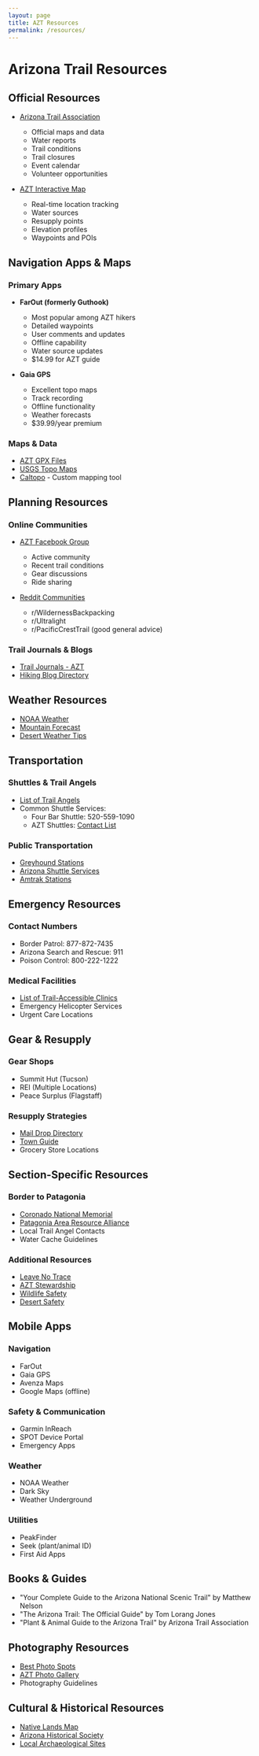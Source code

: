 ```yaml
---
layout: page
title: AZT Resources
permalink: /resources/
---
```


# Arizona Trail Resources

## Official Resources
- [Arizona Trail Association](https://aztrail.org/)
  - Official maps and data
  - Water reports
  - Trail conditions
  - Trail closures
  - Event calendar
  - Volunteer opportunities

- [AZT Interactive Map](https://aztrail.org/explore/maps/online-map/)
  - Real-time location tracking
  - Water sources
  - Resupply points
  - Elevation profiles
  - Waypoints and POIs

## Navigation Apps & Maps
### Primary Apps
- **FarOut (formerly Guthook)**
  - Most popular among AZT hikers
  - Detailed waypoints
  - User comments and updates
  - Offline capability
  - Water source updates
  - $14.99 for AZT guide

- **Gaia GPS**
  - Excellent topo maps
  - Track recording
  - Offline functionality
  - Weather forecasts
  - $39.99/year premium

### Maps & Data
- [AZT GPX Files](https://aztrail.org/explore/maps/gpx-files/)
- [USGS Topo Maps](https://www.usgs.gov/programs/national-geospatial-program/topographic-maps)
- [Caltopo](https://caltopo.com/) - Custom mapping tool

## Planning Resources
### Online Communities
- [AZT Facebook Group](https://www.facebook.com/groups/ArizonaTrail/)
  - Active community
  - Recent trail conditions
  - Gear discussions
  - Ride sharing

- [Reddit Communities](https://www.reddit.com/r/WildernessBackpacking/)
  - r/WildernessBackpacking
  - r/Ultralight
  - r/PacificCrestTrail (good general advice)

### Trail Journals & Blogs
- [Trail Journals - AZT](https://www.trailjournals.com/journals/arizona_trail)
- [Hiking Blog Directory](https://hikearizona.com/decoder.php?Zc=15,3)

## Weather Resources
- [NOAA Weather](https://forecast.weather.gov/)
- [Mountain Forecast](https://www.mountain-forecast.com/)
- [Desert Weather Tips](https://aztrail.org/prepare/weather/)

## Transportation
### Shuttles & Trail Angels
- [List of Trail Angels](https://aztrail.org/explore/trail-angels/)
- Common Shuttle Services:
  - Four Bar Shuttle: 520-559-1090
  - AZT Shuttles: [Contact List](https://aztrail.org/explore/transportation/)

### Public Transportation
- [Greyhound Stations](https://www.greyhound.com/en-us/bus-stations-in-arizona)
- [Arizona Shuttle Services](https://www.arizonashuttle.com/)
- [Amtrak Stations](https://www.amtrak.com/stations/tus)

## Emergency Resources
### Contact Numbers
- Border Patrol: 877-872-7435
- Arizona Search and Rescue: 911
- Poison Control: 800-222-1222

### Medical Facilities
- [List of Trail-Accessible Clinics](https://aztrail.org/explore/medical-facilities/)
- Emergency Helicopter Services
- Urgent Care Locations

## Gear & Resupply
### Gear Shops
- Summit Hut (Tucson)
- REI (Multiple Locations)
- Peace Surplus (Flagstaff)

### Resupply Strategies
- [Mail Drop Directory](https://aztrail.org/explore/resupply-boxes/)
- [Town Guide](https://aztrail.org/explore/gateway-communities/)
- Grocery Store Locations

## Section-Specific Resources
### Border to Patagonia
- [Coronado National Memorial](https://www.nps.gov/coro/)
- [Patagonia Area Resource Alliance](https://www.patagoniaalliance.org/)
- Local Trail Angel Contacts
- Water Cache Guidelines

### Additional Resources
- [Leave No Trace](https://lnt.org/)
- [AZT Stewardship](https://aztrail.org/get-involved/)
- [Wildlife Safety](https://aztrail.org/prepare/wildlife/)
- [Desert Safety](https://aztrail.org/prepare/desert-hiking/)

## Mobile Apps
### Navigation
- FarOut
- Gaia GPS
- Avenza Maps
- Google Maps (offline)

### Safety & Communication
- Garmin InReach
- SPOT Device Portal
- Emergency Apps

### Weather
- NOAA Weather
- Dark Sky
- Weather Underground

### Utilities
- PeakFinder
- Seek (plant/animal ID)
- First Aid Apps

## Books & Guides
- "Your Complete Guide to the Arizona National Scenic Trail" by Matthew Nelson
- "The Arizona Trail: The Official Guide" by Tom Lorang Jones
- "Plant & Animal Guide to the Arizona Trail" by Arizona Trail Association

## Photography Resources
- [Best Photo Spots](https://aztrail.org/explore/photography/)
- [AZT Photo Gallery](https://aztrail.org/photo-gallery/)
- Photography Guidelines

## Cultural & Historical Resources
- [Native Lands Map](https://native-land.ca/)
- [Arizona Historical Society](https://arizonahistoricalsociety.org/)
- [Local Archaeological Sites](https://aztrail.org/explore/history/) 